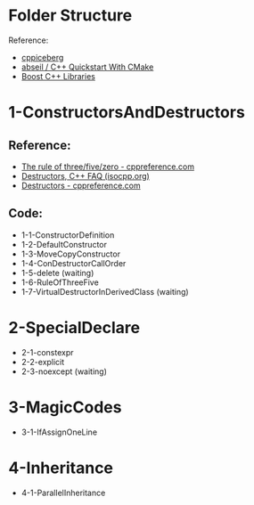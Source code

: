 Folder Structure
===
Reference:

- [cppiceberg](https://fouronnes.github.io/cppiceberg/)
- [abseil / C++ Quickstart With CMake](https://abseil.io/docs/cpp/quickstart-cmake.html)
- [Boost C++ Libraries](https://www.boost.org/)

# 1-ConstructorsAndDestructors

## Reference:

- [The rule of three/five/zero - cppreference.com](https://en.cppreference.com/w/cpp/language/rule_of_three)
- [Destructors, C++ FAQ (isocpp.org)](https://isocpp.org/wiki/faq/dtors)
- [Destructors - cppreference.com](https://en.cppreference.com/w/cpp/language/destructor)

## Code:

- 1-1-ConstructorDefinition
- 1-2-DefaultConstructor
- 1-3-MoveCopyConstructor
- 1-4-ConDestructorCallOrder
- 1-5-delete (waiting)
- 1-6-RuleOfThreeFive
- 1-7-VirtualDestructorInDerivedClass (waiting)

# 2-SpecialDeclare

- 2-1-constexpr
- 2-2-explicit
- 2-3-noexcept (waiting)

# 3-MagicCodes

- 3-1-IfAssignOneLine

# 4-Inheritance

- 4-1-ParallelInheritance
